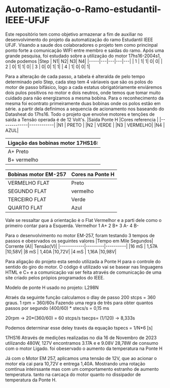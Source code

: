 # Automatização-o-Ramo-estudantil-IEEE-UFJF

Este repositório tem como objetivo armazenar a fim de auxiliar no desenvolvimento do projeto da automatização do ramo Estudantil IEEE UFJF. Visando a saude dos colaboradores 
o projeto tem como princinpal ponto forte a comunicação WIFI entre membro e saidas do ramo.
Após uma grande pesquisa, foi estudado sobre a utilização do motor 17hs16-2004s1, onde podemos 
|Step | N1| N2| N3| N4|
|-----|---|---|---|---|
|   1 |  1|  1|  0|  0|
|   2 |  0|  1|  1|  0|
|   3 |  0|  0|  1|  1|
|   4 |  1|  0|  0|  1|


Para a alteração de cada passo, a tabela é alteralda de pelo tempo determinado pelo Step, cada step tem 4 váriaveis que são os polos do motor de passo bifásico, logo a cada estatus obrigatóriamente enviáremos dois pulos positivos no motor e dois neutros, onde temos que tomar muito cuidado para não energizamos a mesma bobina. Para o reconhecimento da mesma foi econtrato primeiramente duas bobinas onde os polos estão em série. a partir dela definimos a sequencia de acionamento nos baseando do Datasheat do 17hs16. Todo o projeto que envolve motores e tenções de saida a Tensão operada é de 12 Volt's.
|Saida Ponte H |Cores referencia |
|-------------|------------|
|N1 | PRETO |
|N2 | VERDE |
|N3 | VERMELHO| 
|N4 | AZUL|

|Ligação das bobinas motor 17HS16:|
|---------------------------|
|A+ Preto | A- Verde|
|B+ vermelho| B- Azul|

|Bobinas motor EM-257| Cores na Ponte H|
|---------------------------------|----------|
|VERMELHO FLAT| Preto   | 
|SEGUNDO FLAT | vermelho| 
|TERCEIRO FLAT | Verde|
|QUARTO FLAT| Azul|

Vale se ressaltar que á orientação è o Flat Vermelhor e a parti dele como o primeiro contar para a Esquerda. 
Vermelhor 1 A+
2 B+
3 A-
4 B-

Para o desenvolvimento no motor EM-257, foram testando 3 tempos de passos e obesrvados os seguintes valores
|Tempo em Mile Segundos| Corrente (A)| Tensão(V)|
|------------|---------|----------|
|16 mS | 1,57A |10,58V|
|8  mS | 1,40A |10,72V|
|4 mS  | 1,16A |10,98V|

Para  aligação do projeto esta sendo utilizada a Ponte H para o controle do sentido do giro do motor. O código é utilizado vai se basear nas linguagens HTML e C+ e a comunicação vai ser feita através de comunicação de uma site criado pelos própios programados do IEEE. 

Modelo de ponte H usado no projeto:
L298N

Atraés da seguinte função calculamos o dlay de passo 
200 stcps = 360 graus.
1 rpm = 360/60s
Fazendo uma regra de três para obter quantos passos por segundo
(400/60) * stecs/s = 0,15 ms

20rpm -> 20*(360/60) = 60 stcps/s
tsecps= (1/120) -> 8,333s

Podemos determinar esse deley través da equação
tspecs = 1/N*6 [s]

17HS16
Através de medições realizadas no dia 16 de Novembro de 2023 utilizando 480W, 127V encontramos 3.17A e e 9.08V 28,78W de consumo com o motor Ligado.
foi obeservado o aumento  da temperatura na Ponte H

Já com o Motor EM 257, aplicamos uma tensão de 12V, que ao acionar o motor ela cai para 10,72V e entrega 1,40A. Mostrando uma rotação comtinua inteirssante mas com um comportamento estranho de aumento temperatura. tanto na carcaça do motor quanto no dissipador de temperatura da Ponte H.

